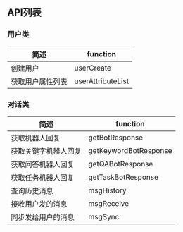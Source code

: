 ## API列表

### 用户类

| 简述 | function |
| --- | --- |
| 创建用户 | userCreate |
| 获取用户属性列表 |userAttributeList|


### 对话类 

|简述|function|
| --- | --- |
|获取机器人回复|getBotResponse|
|获取关键字机器人回复|getKeywordBotResponse|
|获取问答机器人回复|getQABotResponse|
|获取任务机器人回复|getTaskBotResponse|
|查询历史消息|msgHistory|
|接收用户发的消息|msgReceive|
|同步发给用户的消息|msgSync|